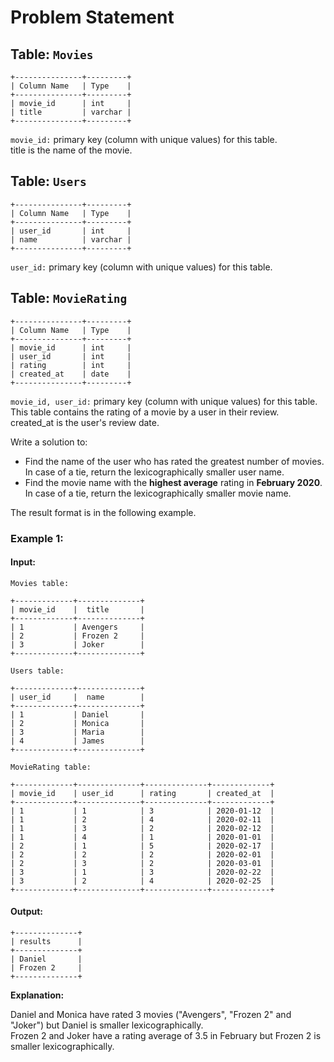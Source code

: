 
# Problem Statement
## Table:  `Movies`
```
+---------------+---------+
| Column Name   | Type    |
+---------------+---------+
| movie_id      | int     |
| title         | varchar |
+---------------+---------+
```
`movie_id:` primary key (column with unique values) for this table.\
title is the name of the movie.

## Table:  `Users`
```
+---------------+---------+
| Column Name   | Type    |
+---------------+---------+
| user_id       | int     |
| name          | varchar |
+---------------+---------+
```
`user_id:` primary key (column with unique values) for this table.

## Table:  `MovieRating`
```
+---------------+---------+
| Column Name   | Type    |
+---------------+---------+
| movie_id      | int     |
| user_id       | int     |
| rating        | int     |
| created_at    | date    |
+---------------+---------+
```
`movie_id, user_id:` primary key (column with unique values) for this table.\
This table contains the rating of a movie by a user in their review.\
created_at is the user's review date. 

Write a solution to:

-   Find the name of the user who has rated the greatest number of movies. In case of a tie, return the lexicographically smaller user name.
-   Find the movie name with the  **highest average**  rating in  **February 2020**. In case of a tie, return the lexicographically smaller movie name.

The result format is in the following example.

### Example 1:
#### Input:
`Movies table:`
```
+-------------+--------------+
| movie_id    |  title       |
+-------------+--------------+
| 1           | Avengers     |
| 2           | Frozen 2     |
| 3           | Joker        |
+-------------+--------------+
```
`Users table:`
```
+-------------+--------------+
| user_id     |  name        |
+-------------+--------------+
| 1           | Daniel       |
| 2           | Monica       |
| 3           | Maria        |
| 4           | James        |
+-------------+--------------+
```
`MovieRating table:`
```
+-------------+--------------+--------------+-------------+
| movie_id    | user_id      | rating       | created_at  |
+-------------+--------------+--------------+-------------+
| 1           | 1            | 3            | 2020-01-12  |
| 1           | 2            | 4            | 2020-02-11  |
| 1           | 3            | 2            | 2020-02-12  |
| 1           | 4            | 1            | 2020-01-01  |
| 2           | 1            | 5            | 2020-02-17  | 
| 2           | 2            | 2            | 2020-02-01  | 
| 2           | 3            | 2            | 2020-03-01  |
| 3           | 1            | 3            | 2020-02-22  | 
| 3           | 2            | 4            | 2020-02-25  | 
+-------------+--------------+--------------+-------------+
```
#### Output:
```
+--------------+
| results      |
+--------------+
| Daniel       |
| Frozen 2     |
+--------------+
```

**Explanation:** 

Daniel and Monica have rated 3 movies ("Avengers", "Frozen 2" and "Joker") but Daniel is smaller lexicographically.\
Frozen 2 and Joker have a rating average of 3.5 in February but Frozen 2 is smaller lexicographically.
